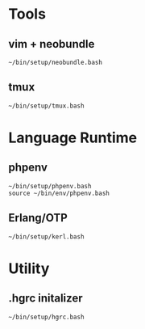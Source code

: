 # Tools

## vim + neobundle

```
~/bin/setup/neobundle.bash
```

## tmux

```
~/bin/setup/tmux.bash
```

# Language Runtime

## phpenv

```
~/bin/setup/phpenv.bash
source ~/bin/env/phpenv.bash
```

## Erlang/OTP

```
~/bin/setup/kerl.bash
```


# Utility

## .hgrc initalizer

```
~/bin/setup/hgrc.bash
```




